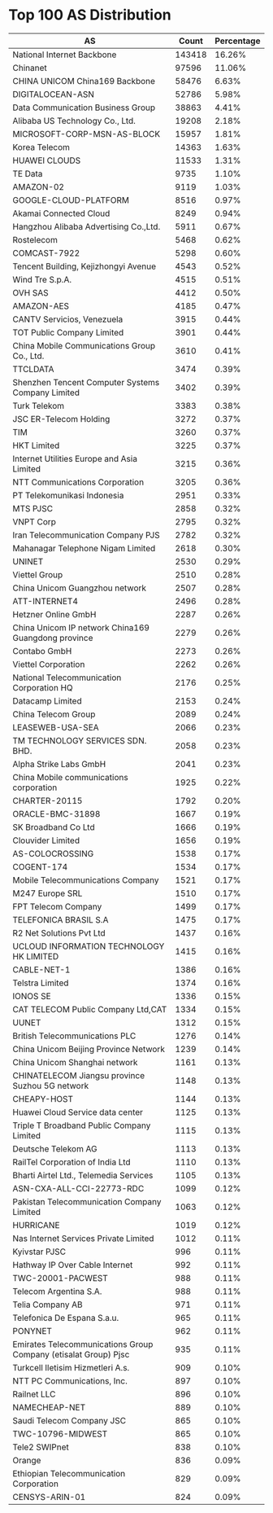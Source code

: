 # Top 100 AS Distribution
| AS | Count | Percentage |
|----|----|----|
| National Internet Backbone | 143418 | 16.26% |
| Chinanet | 97596 | 11.06% |
| CHINA UNICOM China169 Backbone | 58476 | 6.63% |
| DIGITALOCEAN-ASN | 52786 | 5.98% |
| Data Communication Business Group | 38863 | 4.41% |
| Alibaba US Technology Co., Ltd. | 19208 | 2.18% |
| MICROSOFT-CORP-MSN-AS-BLOCK | 15957 | 1.81% |
| Korea Telecom | 14363 | 1.63% |
| HUAWEI CLOUDS | 11533 | 1.31% |
| TE Data | 9735 | 1.10% |
| AMAZON-02 | 9119 | 1.03% |
| GOOGLE-CLOUD-PLATFORM | 8516 | 0.97% |
| Akamai Connected Cloud | 8249 | 0.94% |
| Hangzhou Alibaba Advertising Co.,Ltd. | 5911 | 0.67% |
| Rostelecom | 5468 | 0.62% |
| COMCAST-7922 | 5298 | 0.60% |
| Tencent Building, Kejizhongyi Avenue | 4543 | 0.52% |
| Wind Tre S.p.A. | 4515 | 0.51% |
| OVH SAS | 4412 | 0.50% |
| AMAZON-AES | 4185 | 0.47% |
| CANTV Servicios, Venezuela | 3915 | 0.44% |
| TOT Public Company Limited | 3901 | 0.44% |
| China Mobile Communications Group Co., Ltd. | 3610 | 0.41% |
| TTCLDATA | 3474 | 0.39% |
| Shenzhen Tencent Computer Systems Company Limited | 3402 | 0.39% |
| Turk Telekom | 3383 | 0.38% |
| JSC ER-Telecom Holding | 3272 | 0.37% |
| TIM | 3260 | 0.37% |
| HKT Limited | 3225 | 0.37% |
| Internet Utilities Europe and Asia Limited | 3215 | 0.36% |
| NTT Communications Corporation | 3205 | 0.36% |
| PT Telekomunikasi Indonesia | 2951 | 0.33% |
| MTS PJSC | 2858 | 0.32% |
| VNPT Corp | 2795 | 0.32% |
| Iran Telecommunication Company PJS | 2782 | 0.32% |
| Mahanagar Telephone Nigam Limited | 2618 | 0.30% |
| UNINET | 2530 | 0.29% |
| Viettel Group | 2510 | 0.28% |
| China Unicom Guangzhou network | 2507 | 0.28% |
| ATT-INTERNET4 | 2496 | 0.28% |
| Hetzner Online GmbH | 2287 | 0.26% |
| China Unicom IP network China169 Guangdong province | 2279 | 0.26% |
| Contabo GmbH | 2273 | 0.26% |
| Viettel Corporation | 2262 | 0.26% |
| National Telecommunication Corporation HQ | 2176 | 0.25% |
| Datacamp Limited | 2153 | 0.24% |
| China Telecom Group | 2089 | 0.24% |
| LEASEWEB-USA-SEA | 2066 | 0.23% |
| TM TECHNOLOGY SERVICES SDN. BHD. | 2058 | 0.23% |
| Alpha Strike Labs GmbH | 2041 | 0.23% |
| China Mobile communications corporation | 1925 | 0.22% |
| CHARTER-20115 | 1792 | 0.20% |
| ORACLE-BMC-31898 | 1667 | 0.19% |
| SK Broadband Co Ltd | 1666 | 0.19% |
| Clouvider Limited | 1656 | 0.19% |
| AS-COLOCROSSING | 1538 | 0.17% |
| COGENT-174 | 1534 | 0.17% |
| Mobile Telecommunications Company | 1521 | 0.17% |
| M247 Europe SRL | 1510 | 0.17% |
| FPT Telecom Company | 1499 | 0.17% |
| TELEFONICA BRASIL S.A | 1475 | 0.17% |
| R2 Net Solutions Pvt Ltd | 1437 | 0.16% |
| UCLOUD INFORMATION TECHNOLOGY HK LIMITED | 1415 | 0.16% |
| CABLE-NET-1 | 1386 | 0.16% |
| Telstra Limited | 1374 | 0.16% |
| IONOS SE | 1336 | 0.15% |
| CAT TELECOM Public Company Ltd,CAT | 1334 | 0.15% |
| UUNET | 1312 | 0.15% |
| British Telecommunications PLC | 1276 | 0.14% |
| China Unicom Beijing Province Network | 1239 | 0.14% |
| China Unicom Shanghai network | 1161 | 0.13% |
| CHINATELECOM Jiangsu province Suzhou 5G network | 1148 | 0.13% |
| CHEAPY-HOST | 1144 | 0.13% |
| Huawei Cloud Service data center | 1125 | 0.13% |
| Triple T Broadband Public Company Limited | 1115 | 0.13% |
| Deutsche Telekom AG | 1113 | 0.13% |
| RailTel Corporation of India Ltd | 1110 | 0.13% |
| Bharti Airtel Ltd., Telemedia Services | 1105 | 0.13% |
| ASN-CXA-ALL-CCI-22773-RDC | 1099 | 0.12% |
| Pakistan Telecommunication Company Limited | 1063 | 0.12% |
| HURRICANE | 1019 | 0.12% |
| Nas Internet Services Private Limited | 1012 | 0.11% |
| Kyivstar PJSC | 996 | 0.11% |
| Hathway IP Over Cable Internet | 992 | 0.11% |
| TWC-20001-PACWEST | 988 | 0.11% |
| Telecom Argentina S.A. | 988 | 0.11% |
| Telia Company AB | 971 | 0.11% |
| Telefonica De Espana S.a.u. | 965 | 0.11% |
| PONYNET | 962 | 0.11% |
| Emirates Telecommunications Group Company (etisalat Group) Pjsc | 935 | 0.11% |
| Turkcell Iletisim Hizmetleri A.s. | 909 | 0.10% |
| NTT PC Communications, Inc. | 897 | 0.10% |
| Railnet LLC | 896 | 0.10% |
| NAMECHEAP-NET | 889 | 0.10% |
| Saudi Telecom Company JSC | 865 | 0.10% |
| TWC-10796-MIDWEST | 865 | 0.10% |
| Tele2 SWIPnet | 838 | 0.10% |
| Orange | 836 | 0.09% |
| Ethiopian Telecommunication Corporation | 829 | 0.09% |
| CENSYS-ARIN-01 | 824 | 0.09% |
